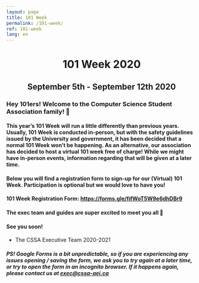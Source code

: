 ```yaml
---
layout: page
title: 101 Week
permalink: /101-week/
ref: 101-week
lang: en
---
```


# <center>101 Week 2020</center>

## <center>September 5th - September 12th 2020</center>

### Hey 101ers! Welcome to the Computer Science Student Association family! 👋

#### This year’s 101 Week will run a little differently than previous years. Usually, 101 Week is conducted in-person, but with the safety guidelines issued by the University and government, it has been decided that a normal 101 Week won’t be happening. As an alternative, our association has decided to host a virtual 101 week free of charge! While we might have in-person events, information regarding that will be given at a later time.

#### Below you will find a registration form to sign-up for our (Virtual) 101 Week. Participation is optional but we would love to have you!

#### 101 Week Registration Form: <a href="https://forms.gle/fifWoT5W9e6dhDBr9" target="_blank">https://forms.gle/fifWoT5W9e6dhDBr9</a> 

#### The exec team and guides are super excited to meet you all 🤩
#### See you soon!

- The CSSA Executive Team 2020-2021


##### PS! Google Forms is a bit unpredictable, so if you are experiencing any issues opening / saving the form, we ask you to try again at a later time, or try to open the form in an incognito browser. If it happens again, please contact us at exec@cssa-aei.ca
